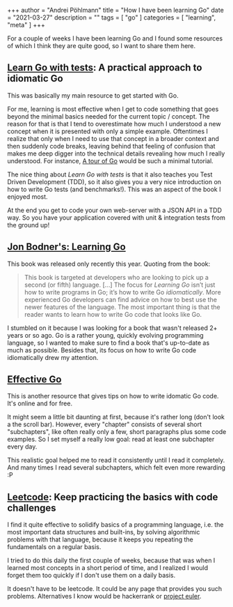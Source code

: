 +++ author = "Andrei Pöhlmann"
title = "How I have been learning Go"
date = "2021-03-27"
description = ""
tags = [
"go"
]
categories = [
"learning",
"meta"
]
+++

For a couple of weeks I have been learning Go and I found some resources of which 
I think they are quite good, so I want to share them here.

## [Learn Go with tests](https://quii.gitbook.io/learn-go-with-tests/): A practical approach to idiomatic Go

This was basically my main resource to get started with Go. 

For me, learning is most effective when I get to code something that goes beyond 
the minimal basics needed for the current topic / concept. The reason for that is
that I tend to overestimate how much I understood a new concept when it is presented
with only a simple example. Oftentimes I realize that only when I need to use that 
concept in a broader context and then suddenly code breaks, leaving behind that feeling of confusion 
that makes me deep digger into the technical details revealing how much I really
understood. For instance, [A tour of Go](https://tour.golang.org/list) would be 
such a minimal tutorial.

The nice thing about *Learn Go with tests* is that it also teaches you Test Driven Development (TDD), so 
it also gives you a very nice introduction on how to write Go tests (and benchmarks!). This was an aspect of
the book I enjoyed most.

At the end you get to code your own web-server with a JSON API in a TDD way. So you have your application covered with
unit & integration tests from the ground up! 

## [Jon Bodner's: Learning Go](https://www.oreilly.com/library/view/learning-go/9781492077206/)

This book was released only recently this year. Quoting from the book:

> This book is targeted at developers who are looking to pick up a second (or fifth) language.
> [...]
>The focus for *Learning Go* isn’t just how to write programs in Go; it’s how to write Go *idiomatically*. 
>More experienced Go developers can find advice on how to best use the newer features of the language. 
>The most important thing is that the reader wants to learn how to write Go code that looks like Go.

I stumbled on it because I was looking for a book that wasn't released 2+ years or so ago. Go is a rather young, 
quickly evolving programming language, so I wanted to make sure to find a book that's up-to-date as much as possible.
Besides that, its focus on how to write Go code idiomatically drew my attention.

## [Effective Go](https://golang.org/doc/effective_go)

This is another resource that gives tips on how to write idomatic Go code. It's online and for free. 


It might seem a little bit daunting at first, because it's rather long (don't look a the scroll bar). 
However, every "chapter" consists of several short "subchapters", like often really only a few, 
short paragraphs plus some code examples. So I set myself a really low goal: read at least one subchapter every day. 

This realistic goal helped me to read it consistently until I read it completely. And many times I read several
subchapters, which felt even more rewarding :P

## [Leetcode](https://leetcode.com): Keep practicing the basics with code challenges

I find it quite effective to solidify basics of a programming language, i.e. the most important data 
structures and built-ins, by solving algorithmic problems with that language, because it keeps you repeating the
fundamentals on a regular basis. 

I tried to do this daily the first couple of weeks, because that was when I learned most concepts in a short 
period of time, and I realized I would forget them too quickly if I don't use them on a daily basis.

It doesn't have to be leetcode. It could be any page that provides you such problems. Alternatives I know 
would be hackerrank or [project euler](https://projecteuler.net). 

